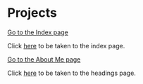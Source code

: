 # Projects
[Go to the Index page](./)

Click [here](./) to be taken to the index page.

[Go to the About Me page](./about)

Click [here](./about) to be taken to the headings page.
